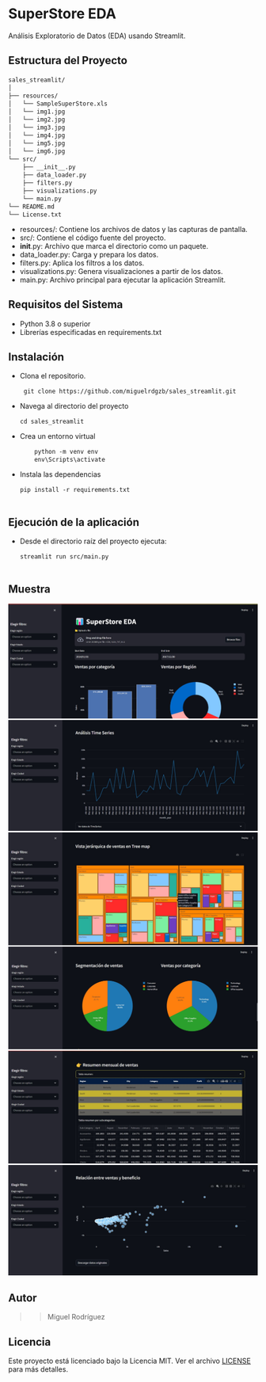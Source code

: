 # SuperStore EDA

Análisis Exploratorio de Datos (EDA) usando Streamlit.

## Estructura del Proyecto

```plaintext
sales_streamlit/
│
├── resources/
│   └── SampleSuperStore.xls
│   └── img1.jpg
│   └── img2.jpg
│   └── img3.jpg
│   └── img4.jpg
│   └── img5.jpg
│   └── img6.jpg
└── src/
    ├── __init__.py
    ├── data_loader.py
    ├── filters.py
    ├── visualizations.py
    └── main.py
└── README.md
└── License.txt
```

+ resources/: Contiene los archivos de datos y las capturas de pantalla.
+ src/: Contiene el código fuente del proyecto.
+ __init__.py: Archivo que marca el directorio como un paquete.
+ data_loader.py: Carga y prepara los datos.
+ filters.py: Aplica los filtros a los datos.
+ visualizations.py: Genera visualizaciones a partir de los datos.
+ main.py: Archivo principal para ejecutar la aplicación Streamlit.

## Requisitos del Sistema
+ Python 3.8 o superior
+ Librerías especificadas en requirements.txt

## Instalación

+ Clona el repositorio.
    ```plaintext
     git clone https://github.com/miguelrdgzb/sales_streamlit.git

+ Navega al directorio del proyecto
    ```plaintext
    cd sales_streamlit

+ Crea un entorno virtual
    ```plaintext
        python -m venv env 
        env\Scripts\activate

+ Instala las dependencias
    ```plaintext
    pip install -r requirements.txt


## Ejecución de la aplicación

+ Desde el directorio raíz del proyecto ejecuta:
    ```plaintext
    streamlit run src/main.py


## Muestra

![Imagen 1](resources/img1.jpg)
![Imagen 2](resources/img2.jpg)
![Imagen 3](resources/img3.jpg)
![Imagen 4](resources/img4.jpg)
![Imagen 5](resources/img5.jpg)
![Imagen 6](resources/img6.jpg)

## Autor

>> Miguel Rodríguez

## Licencia

Este proyecto está licenciado bajo la Licencia MIT. Ver el archivo [LICENSE](License) para más detalles.









